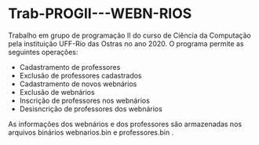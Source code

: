 # Trab-PROGII---WEBN-RIOS
Trabalho em grupo de programação II  do curso de Ciência da Computação pela instituição UFF-Rio das Ostras no ano 2020. 
O programa permite as seguintes operações:

- Cadastramento de professores
- Exclusão de professores cadastrados
- Cadastramento de novos webnários
- Exclusão de webnários
- Inscrição de professores nos webnários
- Desisncrição de professores dos webnários

As informações dos webnários e dos professores são armazenadas nos arquivos binários webnarios.bin e professores.bin .
